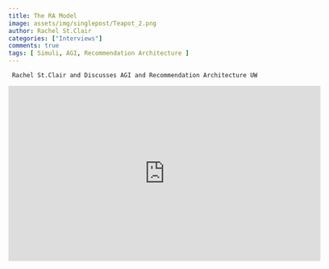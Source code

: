 ```yaml
---
title: The RA Model 
image: assets/img/singlepost/Teapot_2.png
author: Rachel St.Clair
categories: ["Interviews"]
comments: true
tags: [ Simuli, AGI, Recommendation Architecture ]
---
```






     Rachel St.Clair and Discusses AGI and Recommendation Architecture UW 

<iframe width="619" height="348" src="https://www.youtube.com/watch?v=SLO5BYgX0hQ" title="Recommendation Architecture Model" frameborder="0" allow="accelerometer; autoplay; clipboard-write; encrypted-media; gyroscope; picture-in-picture" allowfullscreen></iframe>
